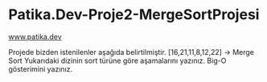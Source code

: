 # Patika.Dev-Proje2-MergeSortProjesi

www.patika.dev

Projede bizden istenilenler aşağıda belirtilmiştir.
[16,21,11,8,12,22] -> Merge Sort
Yukarıdaki dizinin sort türüne göre aşamalarını yazınız.
Big-O gösterimini yazınız.










